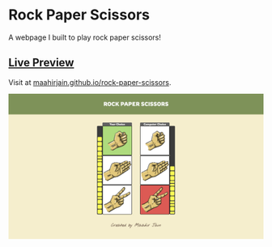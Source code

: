 # Rock Paper Scissors
A webpage I built to play rock paper scissors!

## [Live Preview](https://maahirjain.github.io/rock-paper-scissors)
Visit at [maahirjain.github.io/rock-paper-scissors](https://maahirjain.github.io/rock-paper-scissors).

![Webpage Screenshot](./screenshot.png)